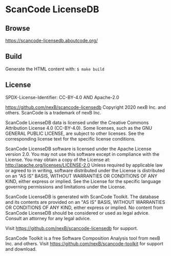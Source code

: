 ScanCode LicenseDB
==================

Browse
------

https://scancode-licensedb.aboutcode.org/

Build
-----

Generate the HTML content with: `$ make build`

License
-------

SPDX-License-Identifier: CC-BY-4.0 AND Apache-2.0

https://github.com/nexB/scancode-licensedb
Copyright 2020 nexB Inc. and others.
ScanCode is a trademark of nexB Inc.

ScanCode LicenseDB data is licensed under the Creative Commons Attribution
License 4.0 (CC-BY-4.0).
Some licenses, such as the GNU GENERAL PUBLIC LICENSE, are subject to other licenses.
See the corresponding license text for the specific license conditions.

ScanCode LicenseDB software is licensed under the Apache License version 2.0.
You may not use this software except in compliance with the License.
You may obtain a copy of the License at: http://apache.org/licenses/LICENSE-2.0
Unless required by applicable law or agreed to in writing, software distributed
under the License is distributed on an "AS IS" BASIS, WITHOUT WARRANTIES OR
CONDITIONS OF ANY KIND, either express or implied. See the License for the
specific language governing permissions and limitations under the License.

ScanCode LicenseDB is generated with ScanCode Toolkit. The database and its contents
are provided on an "AS IS" BASIS, WITHOUT WARRANTIES OR CONDITIONS OF ANY KIND,
either express or implied.
No content from ScanCode LicenseDB should be considered or used as legal advice.
Consult an attorney for any legal advice.

Visit https://github.com/nexB/scancode-licensedb for support.

ScanCode Toolkit is a free Software Composition Analysis tool from nexB Inc. and
others.
Visit https://github.com/nexB/scancode-toolkit for support and download.
